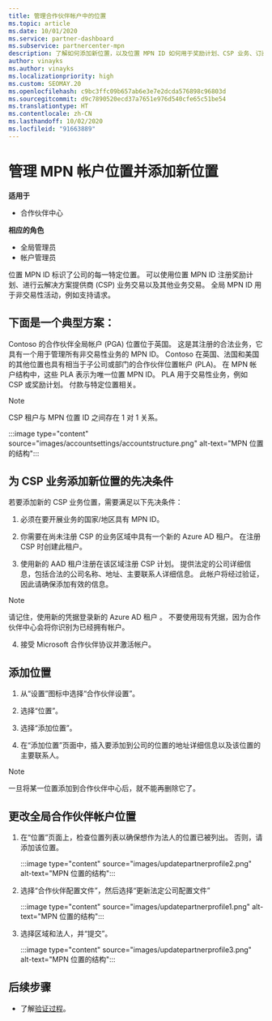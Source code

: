 ```yaml
---
title: 管理合作伙伴帐户中的位置
ms.topic: article
ms.date: 10/01/2020
ms.service: partner-dashboard
ms.subservice: partnercenter-mpn
description: 了解如何添加新位置，以及位置 MPN ID 如何用于奖励计划、CSP 业务、订阅和其他交易。
author: vinayks
ms.author: vinayks
ms.localizationpriority: high
ms.custom: SEOMAY.20
ms.openlocfilehash: c9bc3ffc09b657ab6e3e7e2dcda576898c96803d
ms.sourcegitcommit: d9c7890520ecd37a7651e976d540cfe65c51be54
ms.translationtype: HT
ms.contentlocale: zh-CN
ms.lasthandoff: 10/02/2020
ms.locfileid: "91663889"
---
```

# <a name="manage-your-mpn-account-locations-and-add-a-new-location"></a>管理 MPN 帐户位置并添加新位置

**适用于**

- 合作伙伴中心

**相应的角色**

- 全局管理员
- 帐户管理员

位置 MPN ID 标识了公司的每一特定位置。 可以使用位置 MPN ID 注册奖励计划、进行云解决方案提供商 (CSP) 业务交易以及其他业务交易。 全局 MPN ID 用于非交易性活动，例如支持请求。

## <a name="the-following-is-a-typical-scenario"></a>下面是一个典型方案：

Contoso 的合作伙伴全局帐户 (PGA) 位置位于英国。 这是其注册的合法业务，它具有一个用于管理所有非交易性业务的 MPN ID。 Contoso 在英国、法国和美国的其他位置也具有相当于子公司或部门的合作伙伴位置帐户 (PLA)。 在 MPN 帐户结构中，这些 PLA 表示为唯一位置 MPN ID。 PLA 用于交易性业务，例如 CSP 或奖励计划。 付款与特定位置相关。 

>[!NOTE]
>CSP 租户与 MPN 位置 ID 之间存在 1 对 1 关系。

:::image type="content" source="images/accountsettings/accountstructure.png" alt-text="MPN 位置的结构":::

## <a name="prerequisites-in-order-to-add-a-new-location-for-a-csp-business"></a>为 CSP 业务添加新位置的先决条件

若要添加新的 CSP 业务位置，需要满足以下先决条件：

1. 必须在要开展业务的国家/地区具有 MPN ID。

1. 你需要在尚未注册 CSP 的业务区域中具有一个新的 Azure AD 租户。 在注册 CSP 时创建此租户。
 
3. 使用新的 AAD 租户注册在该区域注册 CSP 计划。
提供法定的公司详细信息，包括合法的公司名称、地址、主要联系人详细信息。 此帐户将经过验证，因此请确保添加有效的信息。

>[!NOTE] 
 >请记住，使用新的凭据登录新的 Azure AD 租户 。 不要使用现有凭据，因为合作伙伴中心会将你识别为已经拥有帐户。

4. 接受 Microsoft 合作伙伴协议并激活帐户。

## <a name="add-a-location"></a>添加位置

1. 从“设置”图标中选择“合作伙伴设置”。 

2. 选择“位置”。

3. 选择“添加位置”。  

4. 在“添加位置”页面中，插入要添加到公司的位置的地址详细信息以及该位置的主要联系人。

> [!NOTE]
> 一旦将某一位置添加到合作伙伴中心后，就不能再删除它了。

## <a name="change-global-partner-account-location"></a>更改全局合作伙伴帐户位置

1. 在“位置”页面上，检查位置列表以确保想作为法人的位置已被列出。 否则，请添加该位置。

   :::image type="content" source="images/updatepartnerprofile2.png" alt-text="MPN 位置的结构":::

2. 选择“合作伙伴配置文件”，然后选择“更新法定公司配置文件” 

   :::image type="content" source="images/updatepartnerprofile1.png" alt-text="MPN 位置的结构":::

3. 选择区域和法人，并“提交”。

   :::image type="content" source="images/updatepartnerprofile3.png" alt-text="MPN 位置的结构":::

## <a name="next-steps"></a>后续步骤

- 了解[验证过程](verification-responses.md)。
